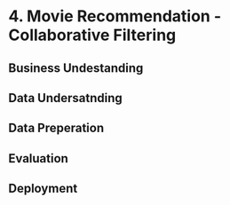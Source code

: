 # 4. Movie Recommendation - Collaborative Filtering

## Business Undestanding

## Data Undersatnding

## Data Preperation

## Evaluation

## Deployment
